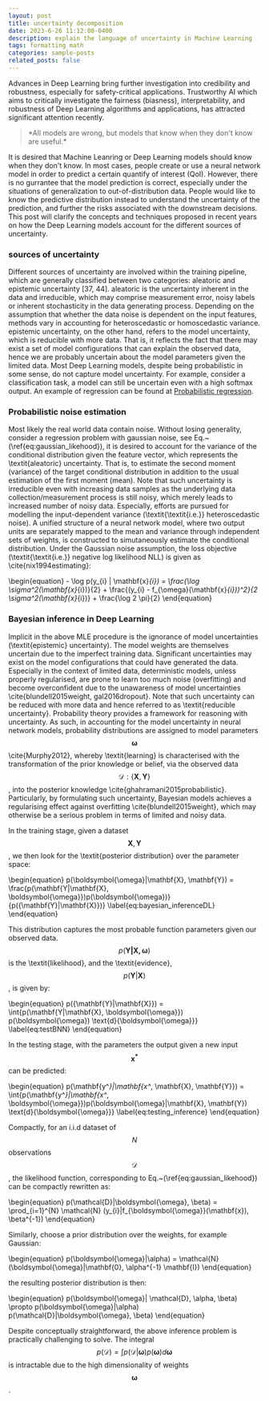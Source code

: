 ```yaml
---
layout: post
title: uncertainty decomposition
date: 2023-6-26 11:12:00-0400
description: explain the language of uncertainty in Machine Learning
tags: formatting math
categories: sample-posts
related_posts: false
---
```


Advances in Deep Learning bring further investigation into credibility and robustness, especially for safety-critical applications. Trustworthy AI which aims to critically investigate the fairness (biasness), interpretability, and robustness of Deep Learning algorithms and applications, has attracted significant attention recently. 

<blockquote>
    *All models are wrong, but models that know when they don't know are useful.*
</blockquote>

It is desired that Machine Leanring or Deep Learning models should know when they don't know. In most cases, people create or use a neural network model in order to predict a certain quantify of interest (QoI). However, there is no gurrantee that the model prediction is correct, especially under the situations of generalization to out-of-distribution data. People would like to know the predictive distribution instead to understand the uncertainty of the prediction, and further the risks associated with the downstream decisions. This post will clarify the concepts and techniques proposed in recent years on how the Deep Learning models account for the different sources of uncertainty.

### sources of uncertainty

Different sources of uncertainty are involved within the training pipeline, which are generally classified between two categories: aleatoric and epistemic uncertainty [37, 44]. aleatoric is the uncertainty inherent in the data and irreducible, which may comprise measurement error, noisy labels or inherent stochasticity in the data generating process. Depending on the assumption that whether the data noise is dependent on the input features, methods vary in accounting for heteroscedastic or homoscedastic variance. epistemic uncertainty, on the other hand, refers to the model uncertainty, which is reducible with more data. That is, it reflects the fact that there may exist a set of model configurations that can explain the observed data, hence we are probably uncertain about the model parameters given the limited data. Most Deep Learning models, despite being probabilistic in some sense, do not capture model uncertainty. For example, consider a classification task, a model can still be uncertain even with a high softmax output. An example of regression can be found at [Probabilistic regression](https://blog.tensorflow.org/2019/03/regression-with-probabilistic-layers-in.html).


### Probabilistic noise estimation

Most likely the real world data contain noise. Without losing generality, consider a regression problem with gaussian noise, see Eq.~(\ref{eq:gaussian_likehood}), it is desired to account for the variance of the conditional distribution given the feature vector, which represents the \textit{aleatoric} uncertainty. 
 That is, to estimate the second moment (variance) of the target conditional distribution in addition to the usual estimation of the first moment (mean).
Note that such uncertainty is irreducible even with increasing data samples as the underlying data collection/measurement process is still noisy, which merely leads to increased number of noisy data. 
Especially, efforts are pursued for modelling the input-dependent variance (\textit{\textit{i.e.}} heteroscedastic noise).
A unified structure of a neural network model, where two output units are separately mapped to the mean and variance through independent sets of weights, is constructed to simutaneously estimate the conditional distribution. 
Under the Gaussian noise assumption, the loss objective (\textit{\textit{i.e.}} negative log likelihood NLL) is given as \cite{nix1994estimating}:

\begin{equation}
	- \log p(y_{i} | \mathbf{x}_{i}) = \frac{\log \sigma^2(\mathbf{x}_{i})}{2} + \frac{(y_{i} - f_{\omega}(\mathbf{x}_{i}))^2}{2 \sigma^2(\mathbf{x}_{i})} + \frac{\log 2 \pi}{2}
\end{equation}


### Bayesian inference in Deep Learning

Implicit in the above MLE procedure is the ignorance of model uncertainties (\textit{epistemic} uncertainty). The model weights are themselves uncertain due to the imperfect training data. Significant uncertainties may exist on the model configurations that could have generated the data. Especially in the context of limited data, deterministic models, unless properly regularised, are prone to learn too much noise (overfitting) and become overconfident due to the unawareness of model uncertainties \cite{blundell2015weight, gal2016dropout}. Note that such uncertainty can be reduced with more data and hence referred to as \textit{reducible uncertainty}.
Probability theory provides a framework for reasoning with uncertainty. As such, in accounting for the model uncertainty  in neural network models, probability distributions are assigned to model parameters $$\boldsymbol{\omega}$$ \cite{Murphy2012}, whereby \textit{learning} is characterised with the transformation of the prior knowledge or belief, via the observed data $$\mathcal{D}:\{\mathbf{X}, \mathbf{Y}\}$$, into the posterior knowledge \cite{ghahramani2015probabilistic}.
Particularly, by formulating such uncertainty, Bayesian models achieves a regularising effect against overfitting \cite{blundell2015weight}, which may otherwise be a serious problem in terms of limited and noisy data.

In the training stage, given a dataset $$\mathbf{X}, \mathbf{Y}$$, we then look for the \textit{posterior distribution} over the parameter space:

\begin{equation}
	p(\boldsymbol{\omega}|\mathbf{X}, \mathbf{Y}) = \frac{p(\mathbf{Y|\mathbf{X}, \boldsymbol{\omega}})p(\boldsymbol{\omega})}{p({\mathbf{Y}|\mathbf{X}})}
	\label{eq:bayesian_inferenceDL}
\end{equation}

This distribution captures the most probable function parameters given our observed data. $$p(\mathbf{Y|\mathbf{X}, \boldsymbol{\omega}})$$ is the \textit{likelihood}, and the \textit{evidence}, $$p({\mathbf{Y}|\mathbf{X}})$$, is given by:

\begin{equation}
	p({\mathbf{Y}|\mathbf{X}}) = \int{p(\mathbf{Y|\mathbf{X}, \boldsymbol{\omega}}) p(\boldsymbol{\omega}) \text{d}{\boldsymbol{\omega}}}
	\label{eq:testBNN}
\end{equation}

In the testing stage, with the parameters the output given a new input $$\mathbf{x^*}$$ can be predicted:

\begin{equation}
	p(\mathbf{y^*}|\mathbf{x^*, \mathbf{X}, \mathbf{Y}}) = \int{p(\mathbf{y^*}|\mathbf{x^*, \boldsymbol{\omega}})p(\boldsymbol{\omega}|\mathbf{X}, \mathbf{Y}) \text{d}{\boldsymbol{\omega}}}
	\label{eq:testing_inference}
\end{equation}

Compactly, for an i.i.d dataset of $$N$$ observations $$\mathcal{D}$$, the likelihood function, corresponding to Eq.~(\ref{eq:gaussian_likehood}) can be compactly rewritten as:

\begin{equation}
    p(\mathcal{D}|\boldsymbol{\omega}, \beta) = \prod_{i=1}^{N} \mathcal{N} (y_{i}|f_{\boldsymbol{\omega}}(\mathbf{x}), \beta^{-1})
\end{equation}

Similarly, choose a prior distribution over the weights, for example Gaussian:

\begin{equation}
    p(\boldsymbol{\omega}|\alpha) = \mathcal{N} (\boldsymbol{\omega}|\mathbf{0}, \alpha^{-1} \mathbf{I})
\end{equation}

the resulting posterior distribution is then:

\begin{equation}
    p(\boldsymbol{\omega}| \mathcal{D}, \alpha, \beta)  \propto p(\boldsymbol{\omega}|\alpha) p(\mathcal{D}|\boldsymbol{\omega}, \beta)
\end{equation}

Despite conceptually straightforward, the above inference problem is practically challenging to solve. The integral $$p(\mathcal{D})=\int p(\mathcal{D}|\boldsymbol{\omega}) p(\boldsymbol{\omega}) d \boldsymbol{\omega}$$ is intractable due to the high dimensionality of weights $$\boldsymbol{\omega}$$.

